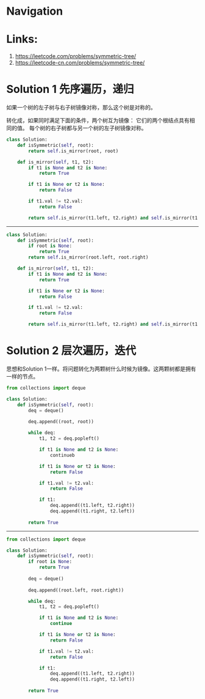 # Navigation

# Links:
1. https://leetcode.com/problems/symmetric-tree/
2. https://leetcode-cn.com/problems/symmetric-tree/


# Solution 1 先序遍历，递归
如果一个树的左子树与右子树镜像对称，那么这个树是对称的。

转化成，如果同时满足下面的条件，两个树互为镜像：
它们的两个根结点具有相同的值。
每个树的右子树都与另一个树的左子树镜像对称。

```python
class Solution:
    def isSymmetric(self, root):
        return self.is_mirror(root, root)

    def is_mirror(self, t1, t2):
        if t1 is None and t2 is None:
            return True

        if t1 is None or t2 is None:
            return False

        if t1.val != t2.val:
            return False

        return self.is_mirror(t1.left, t2.right) and self.is_mirror(t1.right, t2.left)
```
---
```python
class Solution:
    def isSymmetric(self, root):
        if root is None:
            return True
        return self.is_mirror(root.left, root.right)

    def is_mirror(self, t1, t2):
        if t1 is None and t2 is None:
            return True

        if t1 is None or t2 is None:
            return False

        if t1.val != t2.val:
            return False

        return self.is_mirror(t1.left, t2.right) and self.is_mirror(t1.right, t2.left)
```

# Solution 2 层次遍历，迭代
思想和Solution 1一样。将问题转化为两颗树什么时候为镜像。这两颗树都是拥有一样的节点。
```python
from collections import deque

class Solution:
    def isSymmetric(self, root):
        deq = deque()
        
        deq.append((root, root))

        while deq:
            t1, t2 = deq.popleft()

            if t1 is None and t2 is None:
                continueb

            if t1 is None or t2 is None:
                return False

            if t1.val != t2.val:
                return False

            if t1:
                deq.append((t1.left, t2.right))
                deq.append((t1.right, t2.left))
        
        return True
```
---
```python
from collections import deque

class Solution:
    def isSymmetric(self, root):
        if root is None:
            return True
        
        deq = deque()
    
        deq.append((root.left, root.right))

        while deq:
            t1, t2 = deq.popleft()

            if t1 is None and t2 is None:
                continue

            if t1 is None or t2 is None:
                return False

            if t1.val != t2.val:
                return False

            if t1:
                deq.append((t1.left, t2.right))
                deq.append((t1.right, t2.left))
        
        return True
```